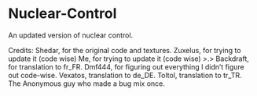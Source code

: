 Nuclear-Control
===============

An updated version of nuclear control.

Credits:
Shedar, for the original code and textures.
Zuxelus, for trying to update it (code wise)
Me, for trying to update it (code wise) >.>
Backdraft, for translation to fr_FR.
Dmf444, for figuring out everything I didn’t figure out code-wise.
Vexatos, translation to de_DE.
Toltol, translation to tr_TR.
The Anonymous guy who made a bug mix once.
